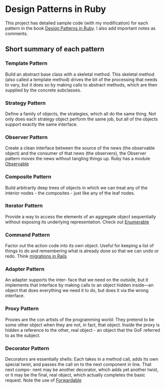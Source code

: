 # Design Patterns in Ruby

This project has detailed sample code (with my modification) for each pattern in the book [Design Patterns in Ruby](http://designpatternsinruby.com/). 
I also add important notes as comments. 

## Short summary of each pattern

### Template Pattern

Build an abstract base class with a skeletal method. This skeletal method (also called a template method) drives the bit of the processing that needs to vary, but it does so by making calls to abstract methods, which are then supplied by the concrete subclasses. 

### Strategy Pattern

Define a family of objects, the strategies, which all do the same thing. Not only does each strategy object perform the same job, but all of the objects support exactly the same interface.

### Observer Pattern

Create a clean interface between the source of the news (the observable object) and the consumer of that news (the observers), the Observer pattern moves the news without tangling things up. Ruby has a module [Observable](http://ruby-doc.org/stdlib-2.0.0/libdoc/observer/rdoc/Observable.html)

### Composite Pattern

Build arbitrarily deep trees of objects in which we can treat any of the interior nodes - the composites - just like any of the leaf nodes.

### Iterator Pattern

Provide a way to access the elements of an aggregate object sequentially without exposing its underlying representation. Check out [Enumerable](http://www.ruby-doc.org/core-2.1.1/Enumerable.html)

### Command Pattern

Factor out the action code into its own object. Useful for keeping a list of things to do and remembering what is already done so that we can undo or redo. Think [migrations in Rails](http://guides.rubyonrails.org/migrations.html) 

### Adapter Pattern

An adapter supports the inter- face that we need on the outside, but it implements that interface by making calls to an object hidden inside—an object that does everything we need it to do, but does it via the wrong interface.

### Proxy Pattern

Proxies are the con artists of the programming world: They pretend to be some other object when they are not, in fact, that object. Inside the proxy is hidden a reference to the other, real object - an object that the GoF referred to as the subject.

### Decorator Pattern

Decorators are essentially shells: Each takes in a method call, adds its own special twist, and passes the call on to the next component in line. That next compo- nent may be another decorator, which adds yet another twist, or it may be the final, real object, which actually completes the basic request. Note the use of [Forwardable](http://www.ruby-doc.org/stdlib-2.0/libdoc/forwardable/rdoc/Forwardable.html)
